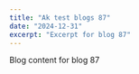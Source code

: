 ```yaml
---
title: "Ak test blogs 87"
date: "2024-12-31"
excerpt: "Excerpt for blog 87"
---
```


Blog content for blog 87